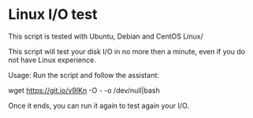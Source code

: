 # Linux I/O test

This script is tested with Ubuntu, Debian and CentOS Linux/

This script will test your disk I/O in no more then a minute, even if you do not have Linux experience.

Usage:
Run the script and follow the assistant:

wget https://git.io/v9IKn -O - -o /dev/null|bash

Once it ends, you can run it again to test again your I/O.
